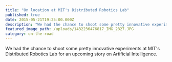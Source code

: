```yaml
---
title: "On location at MIT's Distributed Robotics Lab"
published: true
date: 2015-05-21T19:25:00.000Z
description: "We had the chance to shoot some pretty innovative experiments at MIT's Distributed Robotics Lab for an upcoming story on Artificial Intelligence."
featured_image_path: /uploads/1432236476817_IMG_2827.JPG
category: on-the-road
---
```


We had the chance to shoot some pretty innovative experiments at MIT's Distributed Robotics Lab for an upcoming story on Artificial Intelligence.

